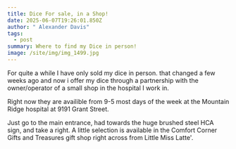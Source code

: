 ```yaml
---
title: Dice For sale, in a Shop!
date: 2025-06-07T19:26:01.850Z
author: " Alexander Davis"
tags:
  - post
summary: Where to find my Dice in person!
image: /site/img/img_1499.jpg
---
```

F﻿or quite a while I have only sold my dice in person.  that changed a few weeks ago and now i offer my dice through a partnership with the owner/operator of a small shop in the hospital I work in. 

R﻿ight now they are availible from 9-5 most days of the week at the Mountain Ridge hospital at 9191 Grant Street.

J﻿ust go to the main entrance, had towards the huge brushed steel HCA sign, and take a right. A little selection is available in the Comfort Corner Gifts and Treasures gift shop right across from Little Miss Latte'.